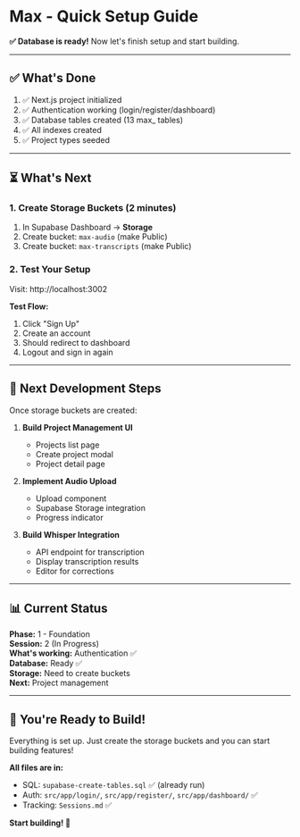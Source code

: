 # Max - Quick Setup Guide

**✅ Database is ready!** Now let's finish setup and start building.

---

## ✅ What's Done

1. ✅ Next.js project initialized
2. ✅ Authentication working (login/register/dashboard)
3. ✅ Database tables created (13 max_ tables)
4. ✅ All indexes created
5. ✅ Project types seeded

---

## ⏳ What's Next

### 1. Create Storage Buckets (2 minutes)

1. In Supabase Dashboard → **Storage**
2. Create bucket: `max-audio` (make Public)
3. Create bucket: `max-transcripts` (make Public)

### 2. Test Your Setup

Visit: http://localhost:3002

**Test Flow:**
1. Click "Sign Up"
2. Create an account
3. Should redirect to dashboard
4. Logout and sign in again

---

## 🚀 Next Development Steps

Once storage buckets are created:

1. **Build Project Management UI**
   - Projects list page
   - Create project modal
   - Project detail page

2. **Implement Audio Upload**
   - Upload component
   - Supabase Storage integration
   - Progress indicator

3. **Build Whisper Integration**
   - API endpoint for transcription
   - Display transcription results
   - Editor for corrections

---

## 📊 Current Status

**Phase:** 1 - Foundation  
**Session:** 2 (In Progress)  
**What's working:** Authentication ✅  
**Database:** Ready ✅  
**Storage:** Need to create buckets  
**Next:** Project management

---

## 🎯 You're Ready to Build!

Everything is set up. Just create the storage buckets and you can start building features!

**All files are in:**
- SQL: `supabase-create-tables.sql` ✅ (already run)
- Auth: `src/app/login/`, `src/app/register/`, `src/app/dashboard/` ✅
- Tracking: `Sessions.md` ✅

**Start building! 🚀**

